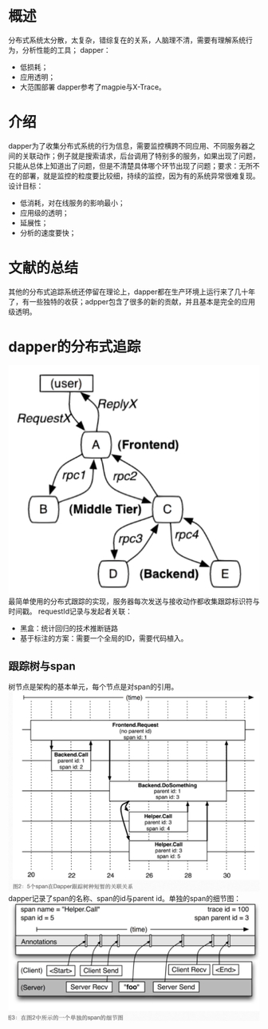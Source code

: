 # 概述
分布式系统太分散，太复杂，错综复在的关系，人脑理不清，需要有理解系统行为，分析性能的工具；
dapper：
- 低损耗；
- 应用透明；
- 大范围部署
dapper参考了magpie与X-Trace。
# 介绍
dapper为了收集分布式系统的行为信息，需要监控横跨不同应用、不同服务器之间的关联动作；例子就是搜索请求，后台调用了特别多的服务，如果出现了问题，只能从总体上知道出了问题，但是不清楚具体哪个环节出现了问题；要求：无所不在的部署，就是监控的粒度要比较细，持续的监控，因为有的系统异常很难复现。设计目标：
- 低消耗，对在线服务的影响最小；
- 应用级的透明；
- 延展性；
- 分析的速度要快；

# 文献的总结
其他的分布式追踪系统还停留在理论上，dapper都在生产环境上运行来了几十年了，有一些独特的收获；adpper包含了很多的新的贡献，并且基本是完全的应用级透明。
# dapper的分布式追踪
![dapper分布式系统](附件/dapper分布式系统.png)
最简单使用的分布式跟踪的实现，服务器每次发送与接收动作都收集跟踪标识符与时间戳。
requestId记录与发起者关联：
- 黑盒：统计回归的技术推断链路
- 基于标注的方案：需要一个全局的ID，需要代码植入。
## 跟踪树与span
树节点是架构的基本单元，每个节点是对span的引用。
![span调用树](附件/span调用.png)
dapper记录了span的名称、span的id与parent id。单独的span的细节图：
![单独的span的细节图](附件/单独的span的细节图.png)

